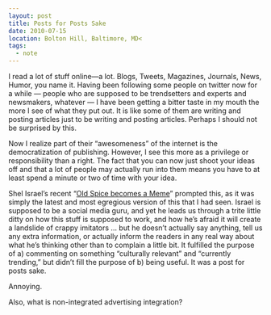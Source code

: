 ```yaml
---
layout: post
title: Posts for Posts Sake
date: 2010-07-15
location: Bolton Hill, Baltimore, MD<
tags: 
  - note
---
```


I read a lot of stuff online—a lot. Blogs, Tweets, Magazines, Journals, News, Humor, you name it. Having been following some people on twitter now for a while — people who are supposed to be trendsetters and experts and newsmakers, whatever — I have been getting a bitter taste in my mouth the more I see of what they put out. It is like some of them are writing and posting articles just to be writing and posting articles. Perhaps I should not be surprised by this.

Now I realize part of their “awesomeness” of the internet is the democratization of publishing. However, I see this more as a privilege or responsibility than a right. The fact that you can now just shoot your ideas off and that a lot of people may actually run into them means you have to at least spend a minute or two of time with your idea.

Shel Israel’s recent “[Old Spice becomes a Meme][1]” prompted this, as it was simply the latest and most egregious version of this that I had seen. Israel is supposed to be a social media guru, and yet he leads us through a trite little ditty on how this stuff is supposed to work, and how he’s afraid it will create a landslide of crappy imitators … but he doesn’t actually say anything, tell us any extra information, or actually inform the readers in any real way about what he’s thinking other than to complain a little bit. It fulfilled the purpose of a) commenting on something “culturally relevant” and “currently trending,” but didn’t fill the purpose of b) being useful. It was a post for posts sake.

Annoying.

Also, what is non-integrated advertising integration?

[1]: http://globalneighbourhoods.net/2010/07/old-spice-ad-becomes-a-meme.html

